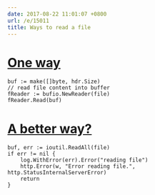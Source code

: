 ```yaml
---
date: 2017-08-22 11:01:07 +0800
url: /e/15011
title: Ways to read a file
---
```



# [One way](https://github.com/kaihendry/up-examples/commit/b3d5149d7167ca77248bdd9251728224be88e0a6)

	buf := make([]byte, hdr.Size)
	// read file content into buffer
	fReader := bufio.NewReader(file)
	fReader.Read(buf)

# [A better way?](https://github.com/apex/up-examples/commit/ef78dd8fa5d444f2846170722ab568abb5b8b346)

	buf, err := ioutil.ReadAll(file)
	if err != nil {
		log.WithError(err).Error("reading file")
		http.Error(w, "Error reading file.", http.StatusInternalServerError)
		return
	}
